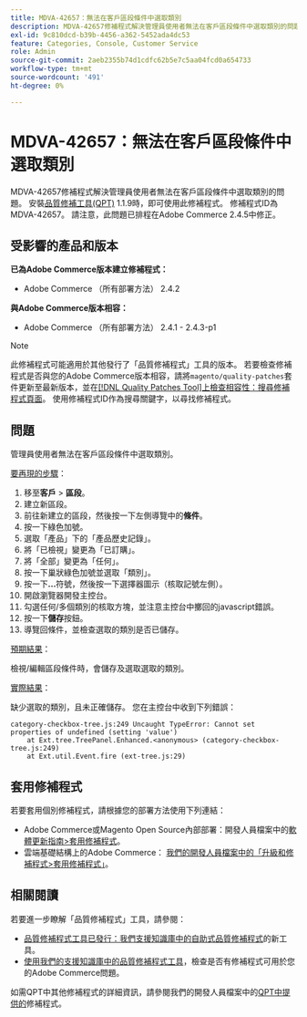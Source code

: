 ```yaml
---
title: MDVA-42657：無法在客戶區段條件中選取類別
description: MDVA-42657修補程式解決管理員使用者無法在客戶區段條件中選取類別的問題。 安裝[Quality Patches Tool (QPT)](/help/announcements/adobe-commerce-announcements/magento-quality-patches-released-new-tool-to-self-serve-quality-patches.md) 1.1.9後，即可使用此修補程式。 修補程式ID為MDVA-42657。 請注意，此問題已排程在Adobe Commerce 2.4.5中修正。
exl-id: 9c810dcd-b39b-4456-a362-5452ada4dc53
feature: Categories, Console, Customer Service
role: Admin
source-git-commit: 2aeb2355b74d1cdfc62b5e7c5aa04fcd0a654733
workflow-type: tm+mt
source-wordcount: '491'
ht-degree: 0%

---
```


# MDVA-42657：無法在客戶區段條件中選取類別

MDVA-42657修補程式解決管理員使用者無法在客戶區段條件中選取類別的問題。 安裝[品質修補工具(QPT)](/help/announcements/adobe-commerce-announcements/magento-quality-patches-released-new-tool-to-self-serve-quality-patches.md) 1.1.9時，即可使用此修補程式。 修補程式ID為MDVA-42657。 請注意，此問題已排程在Adobe Commerce 2.4.5中修正。

## 受影響的產品和版本

**已為Adobe Commerce版本建立修補程式：**

* Adobe Commerce （所有部署方法） 2.4.2

**與Adobe Commerce版本相容：**

* Adobe Commerce （所有部署方法） 2.4.1 - 2.4.3-p1

>[!NOTE]
>
>此修補程式可能適用於其他發行了「品質修補程式」工具的版本。 若要檢查修補程式是否與您的Adobe Commerce版本相容，請將`magento/quality-patches`套件更新至最新版本，並在[[!DNL Quality Patches Tool]上檢查相容性：搜尋修補程式頁面](https://experienceleague.adobe.com/tools/commerce-quality-patches/index.html?lang=zh-Hant)。 使用修補程式ID作為搜尋關鍵字，以尋找修補程式。

## 問題

管理員使用者無法在客戶區段條件中選取類別。

<u>要再現的步驟</u>：

1. 移至&#x200B;**客戶** > **區段**。
1. 建立新區段。
1. 前往新建立的區段，然後按一下左側導覽中的&#x200B;**條件**。
1. 按一下綠色加號。
1. 選取「產品」下的「產品歷史記錄」。
1. 將「已檢視」變更為「已訂購」。
1. 將「全部」變更為「任何」。
1. 按一下巢狀綠色加號並選取「類別」。
1. 按一下&#x200B;**...**&#x200B;符號，然後按一下選擇器圖示（核取記號左側）。
1. 開啟瀏覽器開發主控台。
1. 勾選任何/多個類別的核取方塊，並注意主控台中擲回的javascript錯誤。
1. 按一下&#x200B;**儲存**&#x200B;按鈕。
1. 導覽回條件，並檢查選取的類別是否已儲存。

<u>預期結果</u>：

檢視/編輯區段條件時，會儲存及選取選取的類別。

<u>實際結果</u>：

缺少選取的類別，且未正確儲存。 您在主控台中收到下列錯誤：

```
category-checkbox-tree.js:249 Uncaught TypeError: Cannot set properties of undefined (setting 'value')
    at Ext.tree.TreePanel.Enhanced.<anonymous> (category-checkbox-tree.js:249)
    at Ext.util.Event.fire (ext-tree.js:29)
```

## 套用修補程式

若要套用個別修補程式，請根據您的部署方法使用下列連結：

* Adobe Commerce或Magento Open Source內部部署：開發人員檔案中的[軟體更新指南>套用修補程式](https://experienceleague.adobe.com/zh-hant/docs/commerce-operations/tools/quality-patches-tool/usage)。
* 雲端基礎結構上的Adobe Commerce： [我們的開發人員檔案中的「升級和修補程式>套用修補程式」](https://experienceleague.adobe.com/zh-hant/docs/commerce-cloud-service/user-guide/develop/upgrade/apply-patches)。

## 相關閱讀

若要進一步瞭解「品質修補程式」工具，請參閱：

* [品質修補程式工具已發行：我們支援知識庫中的自助式品質修補程式](/help/announcements/adobe-commerce-announcements/magento-quality-patches-released-new-tool-to-self-serve-quality-patches.md)的新工具。
* [使用我們的支援知識庫中的品質修補程式工具](/help/support-tools/patches-available-in-qpt-tool/check-patch-for-magento-issue-with-magento-quality-patches.md)，檢查是否有修補程式可用於您的Adobe Commerce問題。

如需QPT中其他修補程式的詳細資訊，請參閱我們的開發人員檔案中的[QPT中提供的](https://experienceleague.adobe.com/tools/commerce-quality-patches/index.html?lang=zh-Hant)修補程式。
